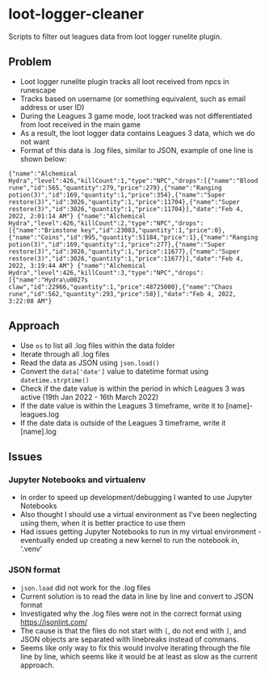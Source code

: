 # loot-logger-cleaner
Scripts to filter out leagues data from loot logger runelite plugin.

## Problem
- Loot logger runelite plugin tracks all loot received from npcs in runescape
- Tracks based on username (or something equivalent, such as email address or user ID)
- During the Leagues 3 game mode, loot tracked was not differentiated from loot received in the main game
- As a result, the loot logger data contains Leagues 3 data, which we do not want
- Format of this data is .log files, similar to JSON, example of one line is shown below:

`{"name":"Alchemical Hydra","level":426,"killCount":1,"type":"NPC","drops":[{"name":"Blood rune","id":565,"quantity":279,"price":279},{"name":"Ranging potion(3)","id":169,"quantity":1,"price":354},{"name":"Super restore(3)","id":3026,"quantity":1,"price":11704},{"name":"Super restore(3)","id":3026,"quantity":1,"price":11704}],"date":"Feb 4, 2022, 2:01:14 AM"}
{"name":"Alchemical Hydra","level":426,"killCount":2,"type":"NPC","drops":[{"name":"Brimstone key","id":23083,"quantity":1,"price":0},{"name":"Coins","id":995,"quantity":51184,"price":1},{"name":"Ranging potion(3)","id":169,"quantity":1,"price":277},{"name":"Super restore(3)","id":3026,"quantity":1,"price":11677},{"name":"Super restore(3)","id":3026,"quantity":1,"price":11677}],"date":"Feb 4, 2022, 3:19:44 AM"}
{"name":"Alchemical Hydra","level":426,"killCount":3,"type":"NPC","drops":[{"name":"Hydra\u0027s claw","id":22966,"quantity":1,"price":48725000},{"name":"Chaos rune","id":562,"quantity":293,"price":58}],"date":"Feb 4, 2022, 3:22:08 AM"}`

## Approach
- Use `os` to list all .log files within the data folder
- Iterate through all .log files
- Read the data as JSON using `json.load()`
- Convert the `data['date']` value to datetime format using `datetime.strptime()`
- Check if the date value is within the period in which Leagues 3 was active (19th Jan 2022 - 16th March 2022)
- If the date value is within the Leagues 3 timeframe, write it to [name]-leagues.log
- If the date data is outside of the Leagues 3 timeframe, write it [name].log

## Issues

### Jupyter Notebooks and virtualenv
- In order to speed up development/debugging I wanted to use Jupyter Notebooks
- Also thought I should use a virtual environment as I've been neglecting using them, when it is better practice to use them
- Had issues getting Jupyter Notebooks to run in my virtual environment - eventually ended up creating a new kernel to run the notebook in, '.venv'

### JSON format
- `json.load` did not work for the .log files
- Current solution is to read the data in line by line and convert to JSON format
- Investigated why the .log files were not in the correct format using https://jsonlint.com/
- The cause is that the files do not start with `[`, do not end with `]`, and JSON objects are separated with linebreaks instead of commans.
- Seems like only way to fix this would involve iterating through the file line by line, which seems like it would be at least as slow as the current approach.
